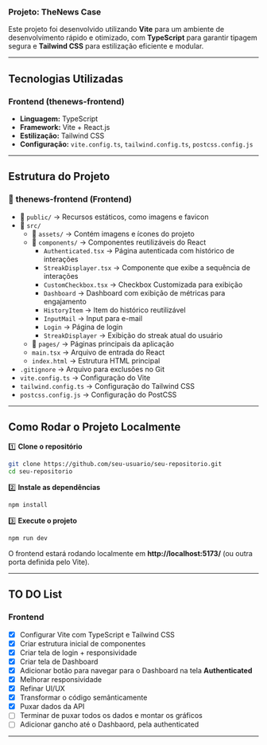 

### **Projeto: TheNews Case**  
Este projeto foi desenvolvido utilizando **Vite** para um ambiente de desenvolvimento rápido e otimizado, com **TypeScript** para garantir tipagem segura e **Tailwind CSS** para estilização eficiente e modular.  

---

## **Tecnologias Utilizadas**  

### **Frontend (thenews-frontend)**  
- **Linguagem:** TypeScript  
- **Framework:** Vite + React.js  
- **Estilização:** Tailwind CSS  
- **Configuração:** `vite.config.ts`, `tailwind.config.ts`, `postcss.config.js`  

---

## **Estrutura do Projeto**  

### 📂 **thenews-frontend** (Frontend)  
- 📂 `public/` → Recursos estáticos, como imagens e favicon  
- 📂 `src/`  
  - 📂 `assets/` → Contém imagens e ícones do projeto  
  - 📂 `components/` → Componentes reutilizáveis do React  
    - `Authenticated.tsx` → Página autenticada com histórico de interações  
    - `StreakDisplayer.tsx` → Componente que exibe a sequência de interações
    - `CustomCheckbox.tsx` → Checkbox Customizada para exibição
    - `Dashboard` → Dashboard com exibição de métricas para engajamento
    - `HistoryItem` → Item do histórico reutilizável
    - `InputMail` → Input para e-mail
    - `Login` → Página de login
    - `StreakDisplayer` → Exibição do streak atual do usuário  
  - 📂 `pages/` → Páginas principais da aplicação  
  - `main.tsx` → Arquivo de entrada do React  
  - `index.html` → Estrutura HTML principal  
- `.gitignore` → Arquivo para exclusões no Git  
- `vite.config.ts` → Configuração do Vite  
- `tailwind.config.ts` → Configuração do Tailwind CSS  
- `postcss.config.js` → Configuração do PostCSS  

---

## **Como Rodar o Projeto Localmente**  

1️⃣ **Clone o repositório**  
```bash
git clone https://github.com/seu-usuario/seu-repositorio.git
cd seu-repositorio
```

2️⃣ **Instale as dependências**  
```bash
npm install
```

3️⃣ **Execute o projeto**  
```bash
npm run dev
```
O frontend estará rodando localmente em **http://localhost:5173/** (ou outra porta definida pelo Vite).  

---

## **TO DO List**  

### **Frontend**  
- [x] Configurar Vite com TypeScript e Tailwind CSS  
- [x] Criar estrutura inicial de componentes  
- [x] Criar tela de login + responsividade  
- [x] Criar tela de Dashboard  
- [x] Adicionar botão para navegar para o Dashboard na tela **Authenticated**  
- [x] Melhorar responsividade  
- [x] Refinar UI/UX
- [x] Transformar o código semânticamente
- [x] Puxar dados da API
- [ ] Terminar de puxar todos os dados e montar os gráficos
- [ ] Adicionar gancho até o Dashbaord, pela authenticated
---